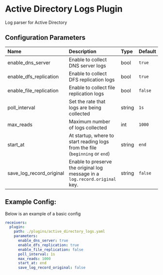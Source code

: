 # Active Directory Logs Plugin

Log parser for Active Directory

## Configuration Parameters

| Name                     | Description                                                                  | Type   | Default | Required | Values             |
| :----------------------- | :--------------------------------------------------------------------------- | :----- | :------ | :------- | :----------------- |
| enable_dns_server        | Enable to collect DNS server logs                                            | bool   | `true`  | false    |                    |
| enable_dfs_replication   | Enable to collect DFS replication logs                                       | bool   | `true`  | false    |                    |
| enable_file_replication  | Enable to collect file replication logs                                      | bool   | `false` | false    |                    |
| poll_interval            | Set the rate that logs are being collected                                   | string | `1s`    | false    |                    |
| max_reads                | Maximum number of logs collected                                             | int    | `1000`  | false    |                    |
| start_at                 | At startup, where to start reading logs from the file (`beginning` or `end`) | string | `end`   | false    | `beginning`, `end` |
| save_log_record_original | Enable to preserve the original log message in a `log.record.original` key.  | string | `false` | false    |                    |

## Example Config:

Below is an example of a basic config

```yaml
receivers:
  plugin:
    path: ./plugins/active_directory_logs.yaml
    parameters:
      enable_dns_server: true
      enable_dfs_replication: true
      enable_file_replication: false
      poll_interval: 1s
      max_reads: 1000
      start_at: end
      save_log_record_original: false
```
